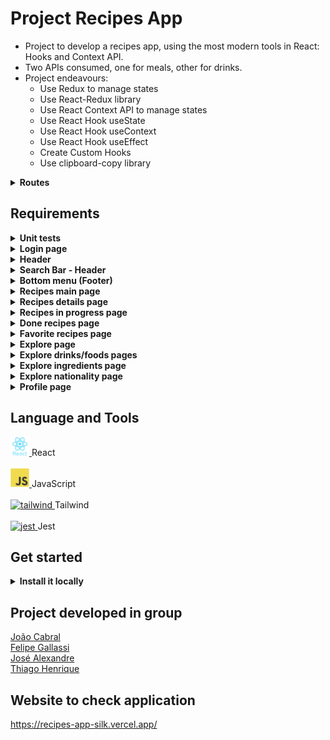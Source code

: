 # Project Recipes App

- Project to develop a recipes app, using the most modern tools in React: Hooks and Context API.
- Two APIs consumed, one for meals, other for drinks.
- Project endeavours:
  - Use Redux to manage states
  - Use React-Redux library
  - Use React Context API to manage states
  - Use React Hook useState
  - Use React Hook useContext
  - Use React Hook useEffect
  - Create Custom Hooks
  - Use clipboard-copy library

<details>
  <summary><strong>Routes</strong></summary>
  
  * Login screen: `/`;
  * Food recipes main screen: `/foods`;
  * Drink recipes main screen: `/drinks`;
  * Food recipe details screen: `/foods/{recipe-id}`;
  * Drink recipe details screen: `/drinks/{recipe-id}`;
  * In progress food recipe screen: `/foods/{recipe-id}/in-progress`;
  * In progress drink recipe screen: `/drinks/{recipe-id}/in-progress`;
  * Explore screen: `/explore`;
  * Explore foods screen: `/explore/foods`;
  * Explore drinks screen: `/explore/drinks`;
  * Explore foods by ingredient screen: `/explore/foods/ingredients`;
  * Explore drinks by ingredient screen: `/explore/drinks/ingredients`;
  * Explore foods by nationality screen: `/explore/foods/nationalities`;
  * Profile screen: `/profile`;
  * Done recipes screen: `/done-recipes`;
  * Favorite recipes screen: `/favorite-recipes`.
</details>

## Requirements

<details>
  <summary><strong>Unit tests</strong></summary>
  
  1. Develop unit tests to cover at least 90% of your application ✔️
</details>

<details>
  <summary><strong>Login page</strong></summary>
  
  2. Create `Login` form ✔️
  3. Create code to allow `email` input ✔️
  4. Create code to allow `password` input ✔️
  5. Create validations to only allow valid email (regex) and password above 6 characters ✔️
  6. Save two tokens in `localStorage` after form submission, named `mealsToken` and `cocktailsToken` ✔️
  7. Save `email key` with user email in `localStorage` after form submission ✔️
  8. Redirect to food recipes `main` page after form validation and submission ✔️
</details>

<details>
  <summary><strong>Header</strong></summary>
  
  9. Create `Header` elements for recipe main pages (`profile button`, `page title` and `search button`) ✔️
  10. Implement profile page icon, title and search icon, if it exists in prototype ✔️
  11. Redirect to profile page once profile button is clicked ✔️
  12. Develop search button to show/hide search bar when clicked ✔️
</details>

<details>
  <summary><strong>Search Bar - Header</strong></summary>
  
  13. Create `Search Bar` elements, respecting prototype attributes (`ingredient radio button`, `name radio button`, `first letter radio button` and `search button`) ✔️
  14. Place search bar below main Header, and implement three radio buttons: `Ingredient`, `Name` and `First letter` ✔️
  15. Fetch from `foods` API if in foods page, and from `drinks` API in drinks page. ✔️
  16. If only one recipe is found when searching, redirect to recipe `details` page ✔️
  17. Show recipes in `cards` if multiple recipes are found ✔️
  18. Exhibit an `alert` if no recipes are found ✔️
</details>

<details>
  <summary><strong>Bottom menu (Footer)</strong></summary>
  
  19. Create `Footer` elements, respecting prototype attributes (`drinks button`, `explore button`, and `food button`) ✔️
  20. Fix Footer in page bottom, and add three icons, one for `Foods`, one for `Drinks`, one to `Explore` ✔️
  21. Display Footer in pages according to `prototype` ✔️
  22. Redirect user to drinks main page when drinks button is clicked ✔️
  23. Redirect user to explore page when explore button is clicked ✔️
  24. Redirect user to foods main page when foods button is clicked ✔️
</details>

<details>
  <summary><strong>Recipes main page</strong></summary>
  
  25. Create `main page` elements, respecting prototype attributes (`data-testids` of twelve food/drink cards) ✔️
  26. Load the first `twelve` cards of either foods or drinks ✔️
  27. Implement `category` buttons to be used as filters ✔️
  28. Implement `API` usage based on clicked category filter ✔️
  29. Implement category filter `toggle`, to return all recipes when clicked twice ✔️
  30. Implement filters to be used only once, based on clicked element ✔️
  31. Implement `All` categories button, to return all recipes ✔️
  32. Redirect user to clicked recipe details page ✔️
</details>

<details>
  <summary><strong>Recipes details page</strong></summary>
  
  33. Create `details page` elements, respecting prototype attributes (`data-testids` of elements in page) ✔️
  34. Fetch API and load recipe based on page `id` parameter ✔️
  35. Develop page to contain `recipe image`, `title`, `category` (including if it's alcoholic), list of `ingredients` followed by `quantities`, `instructions`, an embedded `youtube` video, and `recommendations` ✔️
  36. Implement `recommendations`. If in foods page, recommend drinks, and vice-versa ✔️
  37. Implement six recommendation `cards`, with a scroll showing two at a time ✔️
  38. Implement a `Start Recipe` button that must be fixed to bottom page ✔️
  39. Implement a solution to show `Start Recipe` button only if recipe is not marked as `done` ✔️
  40. Implement a solution to show `Continue Recipe` button if recipe is in progress ✔️
  41. Redirect user to recipe `in progress` page, if Start Recipe button is clicked ✔️
  42. Implement buttons to `share` or `favorite` recipes ✔️
  43. Implement `clipboard-copy` solution when share button is clicked, showing a message that the link was copied ✔️
  44. Implement `heart` icon as favorite button. Must be black if favorited, and white if not ✔️
  45. Implement a solution to toggle heart `color` when clicked ✔️
  46. Send favorite recipes to localStorage, in `favoriteRecipes` key ✔️
</details>

<details>
  <summary><strong>Recipes in progress page</strong></summary>
  
  47. Develop page to contain `recipe image`, `title`, `category` (including if it's alcoholic), list of `ingredients` followed by `quantities`, and `instructions` ✔️
  48. Develop `checkboxes` to each list ingredients ✔️
  49. Implement a solution to add a `line-through` once a checkbox is checked ✔️
  50. Save progress state, that must persist if page is reloaded or accessed afterwards ✔️
  51. Implement `share` and `favorite` buttons in progress page ✔️
  52. Implement a solution to enable `Finish Recipe` button only when all ingredients are checked ✔️
  53. Redirect user to `Done recipes` page when Finish Recipe button is clicked ✔️
</details>

<details>
  <summary><strong>Done recipes page</strong></summary>
  
  54. Create `done recipes` page elements, respecting prototype attributes (`data-testids` of elements in page) ✔️
  55. Implement a solution to display recipe `image`, `name`, `category`, `nationality`, `date` of recipe completion, the first two `API tags` returned, and a `share` button, if it's a food recipe card ✔️
  56. Implement a solution to display recipe `image`, `name`, whether it is `alcoholic` or not, `date` of recipe completion and a `share` button, if it's a drink recipe card ✔️
  57. Implement a solution to copy recipe details page when `share` button is clicked ✔️
  58. Implement buttons to filter done recipes by `foods` or `drinks`, and a third to remove filters ✔️
  59. Redirect to recipe `details` page when clicking in recipe image or name ✔️
</details>

<details>
  <summary><strong>Favorite recipes page</strong></summary>
  
  60. Create `favorite recipes` page elements, respecting prototype attributes (`data-testids` of elements in page) ✔️
  61. Implement a solution to display recipe `image`, `name`, `category`, `nationality`, `share` button and `unfavorite` button, if it's a food recipe card ✔️
  62. Implement a solution to display recipe `image`, `name`, whether it is `alcoholic` or not, `share` button and `unfavorite` button, if it's a drink recipe card ✔️
  63. Implement a solution to copy recipe details page when `share` button is clicked ✔️
  64. Implement a solution to remove recipe from `localStorage` and `screen` if unfavorite button is clicked ✔️
  65. Implement buttons to filter favorite recipes by `foods` or `drinks`, and a third to remove filters ✔️
  66. Redirect to recipe `details` page when clicking in recipe image or name ✔️
</details>

<details>
  <summary><strong>Explore page</strong></summary>
  
  67. Create `explore` page elements, respecting prototype attributes (`data-testids` of elements in page) ✔️
  68. Create `explore foods` and `explore drinks` buttons ✔️
  69. Redirect user to respective explore pages, when buttons are clicked ✔️
</details>

<details>
  <summary><strong>Explore drinks/foods pages</strong></summary>
  
  70. Create `explore foods/drinks` page elements, respecting prototype attributes (`data-testids` of elements in page) ✔️
  71. Create `explore by ingredient`, `explore by nationality` and `explore surprise` buttons ✔️
  72. Redirect user to explore by ingredients page, when button is clicked ✔️
  73. Redirect user to explore by nationality page, when button is clicked ✔️
  74. Redirect user to random recipe details page, when `explore surprise` button is clicked ✔️
</details>

<details>
  <summary><strong>Explore ingredients page</strong></summary>
  
  75. Create `explore ingredients` page elements, respecting prototype attributes (`data-testids` of elements in page) ✔️
  76. Display `cards` for the first twelve ingredients, each card containing ingredient `name`, and an `image` ✔️
  77. When ingredient card is clicked, redirect user to recipes `main` page, but only showing recipes which includes chosen ingredient ✔️
</details>

<details>
  <summary><strong>Explore nationality page</strong></summary>
  
  78. Create `explore nationality` page elements, respecting prototype attributes (`data-testids` of elements in page) ✔️
  79. Develop same specifications from recipes `main` page, but with a dropdown instead of category filters ✔️
  80. Implement dropdown, showing all areas returned by the `API`, including an `All` option, to return non-filtered recipes ✔️
  81. Route must only return page if in `foods`. `/explore/drinks/nationalities` must return `Not Found` error ✔️
</details>

<details>
  <summary><strong>Profile page</strong></summary>
  
  82. Create `profile` page elements, respecting prototype attributes (`data-testids` of elements in page) ✔️
  83. Implement a solution to display user email ✔️
  84. Implement three buttons: `Done Recipes`, `Favorite Recipes` and `Logout` ✔️
  85. Redirect user to favorite recipes page when respective button is clicked ✔️
  86. Redirect user to done recipes page when respective button is clicked ✔️
  87. Clear `localStorage` and redirect user to `login` page when `Logout` button is clicked ✔️
</details>
 
## Language and Tools

<a href="https://reactjs.org/" target="_blank"> <img src="https://raw.githubusercontent.com/devicons/devicon/master/icons/react/react-original-wordmark.svg" alt="react" width="30" height="30"/> </a>
React
</br>
</br>
<a href="https://developer.mozilla.org/en-US/docs/Web/JavaScript" target="_blank"> <img src="https://raw.githubusercontent.com/devicons/devicon/master/icons/javascript/javascript-original.svg" alt="javascript" width="30" height="30"/> </a>
JavaScript
</br>
</br>
<a href="https://developer.mozilla.org/en-US/docs/Web/JavaScript" target="_blank"> <img src="https://upload.wikimedia.org/wikipedia/commons/d/d5/Tailwind_CSS_Logo.svg" alt="tailwind" width="30" height="30"/> </a>
Tailwind
</br>
</br>
<a href="https://
js.io" target="_blank"> <img src="https://www.vectorlogo.zone/logos/jestjsio/jestjsio-icon.svg" alt="jest" width="30" height="30"/> </a>
Jest

## Get started

<details>
  <summary><strong> Install it locally </strong></summary>
  </br>
  
  - Open terminal and create a directory in your preferred location:
  ```sh
  $ mkdir <Your directory name here>
  ```
  
  - Access directory then clone the repository:
  ```sh
  $ cd <Your directory name here>
  $ git clone git@github.com:ViniGB/Project-Recipes-app.git
  ```
  
  - Access the newly created directory:
  ```sh
  $ cd Project-Recipes-app
  ```
  
  - Install dependencies:
  ```sh
  $ npm install
  ```
  
  - Start application:
  ```sh
  $ npm start
  ```
</details>

## Project developed in group

[João Cabral](https://github.com/C4BRALL)
</br>
[Felipe Gallassi](https://github.com/felipegallassi)
</br>
[José Alexandre](https://github.com/josealexandre301428)
</br>
[Thiago Henrique](https://github.com/ts-dart)

## Website to check application

https://recipes-app-silk.vercel.app/
